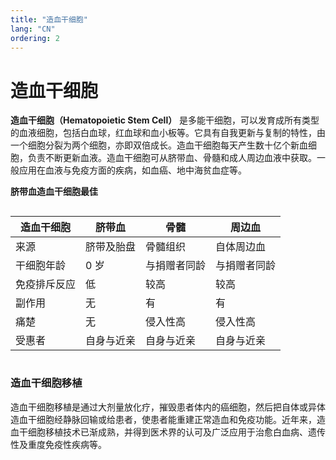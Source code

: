 ```yaml
---
title: "造血干细胞"
lang: "CN"
ordering: 2
---
```


<div class="main-header"><h1>造血干细胞</h1></div>

**造血干细胞（Hematopoietic Stem Cell）** 是多能干细胞，可以发育成所有类型的血液细胞，包括白血球，红血球和血小板等。它具有自我更新与复制的特性，由一个细胞分裂为两个细胞，亦即双倍成长。造血干细胞每天产生数十亿个新血细胞，负责不断更新血液。造血干细胞可从脐带血、骨髓和成人周边血液中获取。一般应用在血液与免疫方面的疾病，如血癌、地中海贫血症等。

**脐带血造血干细胞最佳**

<div style="overflow-x: auto">

| 造血干细胞   | 脐带血     | 骨髓         | 周边血       |
| ------------ | ---------- | ------------ | ------------ |
| 来源         | 脐带及胎盘 | 骨髓组织     | 自体周边血   |
| 干细胞年龄   | 0 岁       | 与捐赠者同龄 | 与捐赠者同龄 |
| 免疫排斥反应 | 低         | 较高         | 较高         |
| 副作用       | 无         | 有           | 有           |
| 痛楚         | 无         | 侵入性高     | 侵入性高     |
| 受惠者       | 自身与近亲 | 自身与近亲   | 自身与近亲   |

</div>

### 造血干细胞移植

造血干细胞移植是通过大剂量放化疗，摧毁患者体内的癌细胞，然后把自体或异体造血干细胞经静脉回输或给患者，使患者能重建正常造血和免疫功能。近年来，造血干细胞移植技术已渐成熟，并得到医术界的认可及广泛应用于治愈白血病、遗传性及重度免疫性疾病等。
